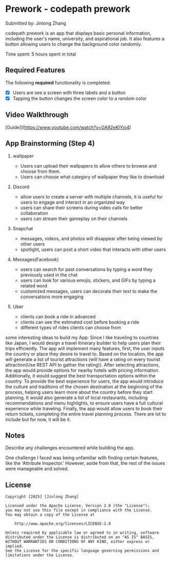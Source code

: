 # Prework - codepath prework

Submitted by: Jinlong Zhang

codepath prework is an app that displays basic personal information, including the user's name, university, and aspirational job.
It also features a button allowing users to change the background color randomly. 

Time spent: 5 hours spent in total

## Required Features

The following **required** functionality is completed:

- [x] Users are see a screen with three labels and a button
- [x] Tapping the button changes the screen color to a random color
 
## Video Walkthrough


[Guide]](https://www.youtube.com/watch?v=GA92eKlYio4)

## App Brainstorming (Step 4)

1. wallpaper
     * Users can upload their wallpapers to allow others to browse and choose from them.
     * Users can choose what category of wallpaper they like to download 
2. Discord
     * allow users to create a server with multiple channels, it is useful for users to engage and interact in an organized way 
     * users can share their screens during video calls for better collaboration
     * users can stream their gameplay on their channels
3. Snapchat 
     * messages, videos, and photos will disappear after being viewed by other users
     * spotlight, users can post a short video that interacts with other users 

4. Messages(Facebook)
     * users can search for past conversations by typing a word they previously used in the chat
     * users can look for various emojis, stickers, and GIFs by typing a related word 
     * customized messages, users can decorate their text to make the conversations more engaging
5. Uber
     * clients can book a ride in advanced 
     * clients can see the estimated cost before booking a ride 
     * different types of rides clients can choose from 
   

some interesting ideas to build my App:
    Since I like traveling to countries like Japan, I would design a travel itinerary builder to help users plan their trips efficiently. The app will implement many features, first, the user inputs the country or place they desire to travel to. Based on the location, the app will generate a list of tourist attractions (will have a rating on every tourist attraction(Use REST API to gather the rating)). After selecting attractions, the app would provide options for nearby hotels with pricing information. Additionally, it would suggest the best transportation options within the country. To provide the best experience for users, the app would introduce the culture and traditions of the chosen destination at the beginning of the process, helping users learn more about the country before they start planning. It would also generate a list of local restaurants, including recommendations and menu highlights, to ensure users have a full cultural experience while traveling. Finally, the app would allow users to book their return tickets, completing the entire travel planning process. There are lot to include but for now, it will be it. 
     

## Notes

Describe any challenges encountered while building the app.

One challenge I faced was being unfamiliar with finding certain features, like the 'Attribute Inspector.' However, aside from that, the rest of the issues were manageable and solved.

## License

    Copyright [2025] [Jinlong Zhang]

    Licensed under the Apache License, Version 2.0 (the "License");
    you may not use this file except in compliance with the License.
    You may obtain a copy of the License at

        http://www.apache.org/licenses/LICENSE-2.0

    Unless required by applicable law or agreed to in writing, software
    distributed under the License is distributed on an "AS IS" BASIS,
    WITHOUT WARRANTIES OR CONDITIONS OF ANY KIND, either express or implied.
    See the License for the specific language governing permissions and
    limitations under the License.
